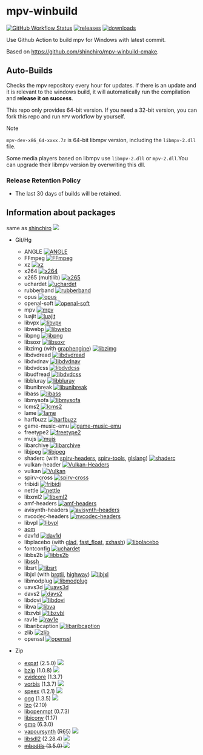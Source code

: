 # mpv-winbuild

[![GitHub Workflow Status](https://img.shields.io/github/actions/workflow/status/zhongfly/mpv-winbuild/mpv.yml?branch=main)](https://github.com/zhongfly/mpv-winbuild/actions)
[![releases](https://img.shields.io/github/v/release/zhongfly/mpv-winbuild)](https://github.com/zhongfly/mpv-winbuild/releases/latest)
[![downloads](https://img.shields.io/github/downloads/zhongfly/mpv-winbuild/total)](https://github.com/zhongfly/mpv-winbuild/releases)

Use Github Action to build mpv for Windows with latest commit.

Based on <https://github.com/shinchiro/mpv-winbuild-cmake>.

## Auto-Builds

Checks the mpv repository every hour for updates. If there is an update and it is relevant to the windows build, it will automatically run the compilation and **release it on success**.

This repo only provides 64-bit version. If you need a 32-bit version, you can fork this repo and run `MPV` workflow by yourself.

> [!NOTE]
> `mpv-dev-x86_64-xxxx.7z` is 64-bit libmpv version, including the `libmpv-2.dll` file.
> 
> Some media players based on libmpv use `libmpv-2.dll` or `mpv-2.dll`.You can upgrade their libmpv version by overwriting this dll.

### Release Retention Policy

-   The last 30 days of builds will be retained.

## Information about packages

same as [shinchiro](https://github.com/shinchiro/mpv-winbuild-cmake/blob/master/README.md#information-about-packages) [![](https://flat.badgen.net/github/last-commit/shinchiro/mpv-winbuild-cmake?cache=1800)](https://github.com/shinchiro/mpv-winbuild-cmake)

-   Git/Hg
    -   ANGLE [![ANGLE](https://flat.badgen.net/gitlab/last-commit/shinchiro/angle/main?scale=0.8&cache=1800)](https://gitlab.com/shinchiro/angle)
    -   FFmpeg [![FFmpeg](https://flat.badgen.net/github/last-commit/FFmpeg/FFmpeg?scale=0.8&cache=1800)](https://github.com/FFmpeg/FFmpeg)
    -   xz [![xz](https://flat.badgen.net/gitlab/last-commit/shinchiro/xz?scale=0.8&cache=1800)](https://gitlab.com/shinchiro/xz)
    -   x264 [![x264](https://flat.badgen.net/https/latest-commit-badgen.vercel.app/gitlab/code.videolan.org/videolan/x264?scale=0.8&cache=1800)](https://code.videolan.org/videolan/x264)
    -   x265 (multilib) [![x265](https://flat.badgen.net/https/latest-commit-badgen.vercel.app/bitbucket/multicoreware/x265_git?scale=0.8&cache=1800)](https://bitbucket.org/multicoreware/x265_git)
    -   uchardet [![uchardet](https://flat.badgen.net/https/latest-commit-badgen.vercel.app/gitlab/gitlab.freedesktop.org/uchardet/uchardet?scale=0.8&cache=1800)](https://gitlab.freedesktop.org/uchardet/uchardet)
    -   rubberband [![rubberband](https://flat.badgen.net/github/last-commit/breakfastquay/rubberband/default?scale=0.8&cache=1800)](https://github.com/breakfastquay/rubberband)
    -   opus [![opus](https://flat.badgen.net/github/last-commit/xiph/opus?scale=0.8&cache=1800)](https://github.com/xiph/opus)
    -   openal-soft [![openal-soft](https://flat.badgen.net/github/last-commit/kcat/openal-soft?scale=0.8&cache=1800)](https://github.com/kcat/openal-soft)
    -   mpv [![mpv](https://flat.badgen.net/github/last-commit/mpv-player/mpv?scale=0.8&cache=1800)](https://github.com/mpv-player/mpv)
    -   luajit [![luajit](https://flat.badgen.net/github/last-commit/openresty/luajit2/v2.1-agentzh?scale=0.8&cache=1800)](https://github.com/openresty/luajit2)
    -   libvpx [![libvpx](https://flat.badgen.net/github/last-commit/webmproject/libvpx/main?scale=0.8&cache=1800)](https://chromium.googlesource.com/webm/libvpx)
    -   libwebp [![libwebp](https://flat.badgen.net/github/last-commit/webmproject/libwebp/main?scale=0.8&cache=1800)](https://chromium.googlesource.com/webm/libwebp)
    -   libpng [![libpng](https://flat.badgen.net/github/last-commit/glennrp/libpng?scale=0.8&cache=1800)](https://github.com/glennrp/libpng)
    -   libsoxr [![libsoxr](https://flat.badgen.net/gitlab/last-commit/shinchiro/soxr?scale=0.8&cache=1800)](https://gitlab.com/shinchiro/soxr)
    -   libzimg (with [graphengine](https://github.com/sekrit-twc/graphengine)) [![libzimg](https://flat.badgen.net/github/last-commit/sekrit-twc/zimg?scale=0.8&cache=1800)](https://github.com/sekrit-twc/zimg)
    -   libdvdread [![libdvdread](https://flat.badgen.net/https/latest-commit-badgen.vercel.app/gitlab/code.videolan.org/videolan/libdvdread?scale=0.8&cache=1800)](https://code.videolan.org/videolan/libdvdread)
    -   libdvdnav [![libdvdnav](https://flat.badgen.net/https/latest-commit-badgen.vercel.app/gitlab/code.videolan.org/videolan/libdvdnav?scale=0.8&cache=1800)](https://code.videolan.org/videolan/libdvdnav)
    -   libdvdcss [![libdvdcss](https://flat.badgen.net/https/latest-commit-badgen.vercel.app/gitlab/code.videolan.org/videolan/libdvdcss?scale=0.8&cache=1800)](https://code.videolan.org/videolan/libdvdcss)
    -   libudfread [![libdvdcss](https://flat.badgen.net/https/latest-commit-badgen.vercel.app/gitlab/code.videolan.org/videolan/libudfread?scale=0.8&cache=1800)](https://code.videolan.org/videolan/libudfread)
    -   libbluray [![libbluray](https://flat.badgen.net/https/latest-commit-badgen.vercel.app/gitlab/code.videolan.org/videolan/libbluray?scale=0.8&cache=1800)](https://code.videolan.org/videolan/libbluray)
    -   libunibreak [![libunibreak](https://flat.badgen.net/github/last-commit/adah1972/libunibreak?scale=0.8&cache=1800)](https://github.com/adah1972/libunibreak)
    -   libass [![libass](https://flat.badgen.net/github/last-commit/libass/libass?scale=0.8&cache=1800)](https://github.com/libass/libass)
    -   libmysofa [![libmysofa](https://flat.badgen.net/github/last-commit/hoene/libmysofa/main?scale=0.8&cache=1800)](https://github.com/hoene/libmysofa)
    -   lcms2 [![lcms2](https://flat.badgen.net/github/last-commit/mm2/Little-CMS?scale=0.8&cache=1800)](https://github.com/mm2/Little-CMS)
    -   lame [![lame](https://flat.badgen.net/gitlab/last-commit/shinchiro//lame?scale=0.8&cache=1800)](https://gitlab.com/shinchiro/lame)
    -   harfbuzz [![harfbuzz](https://flat.badgen.net/github/last-commit/harfbuzz/harfbuzz/main?scale=0.8&cache=1800)](https://github.com/harfbuzz/harfbuzz)
    -   game-music-emu [![game-music-emu](https://flat.badgen.net/https/latest-commit-badgen.vercel.app/bitbucket/mpyne/game-music-emu?scale=0.8&cache=1800)](https://bitbucket.org/mpyne/game-music-emu)
    -   freetype2 [![freetype2](https://flat.badgen.net/gitlab/last-commit/shinchiro/freetype2?scale=0.8&cache=1800)](https://gitlab.com/shinchiro/freetype2)
    -   mujs [![mujs](https://flat.badgen.net/github/last-commit/ccxvii/mujs?scale=0.8&cache=1800)](https://github.com/ccxvii/mujs)
    -   libarchive [![libarchive](https://flat.badgen.net/github/last-commit/libarchive/libarchive?scale=0.8&cache=1800)](https://github.com/libarchive/libarchive)
    -   libjpeg [![libjpeg](https://flat.badgen.net/github/last-commit/libjpeg-turbo/libjpeg-turbo/main?scale=0.8&cache=1800)](https://github.com/libjpeg-turbo/libjpeg-turbo)
    -   shaderc (with [spirv-headers](https://github.com/KhronosGroup/SPIRV-Headers), [spirv-tools](https://github.com/KhronosGroup/SPIRV-Tools), [glslang](https://github.com/KhronosGroup/glslang)) [![shaderc](https://flat.badgen.net/github/last-commit/google/shaderc/main?scale=0.8&cache=1800)](https://github.com/google/shaderc)
    -   vulkan-header [![Vulkan-Headers](https://flat.badgen.net/github/last-commit/KhronosGroup/Vulkan-Headers/main?scale=0.8&cache=1800)](https://github.com/KhronosGroup/Vulkan-Headers)
    -   vulkan [![Vulkan](https://flat.badgen.net/github/last-commit/KhronosGroup/Vulkan-Loader/main?scale=0.8&cache=1800)](https://github.com/KhronosGroup/Vulkan-Loader) 
    -   spirv-cross [![spirv-cross](https://flat.badgen.net/github/last-commit/KhronosGroup/SPIRV-Cross/main?scale=0.8&cache=1800)](https://github.com/KhronosGroup/SPIRV-Cross)
    -   fribidi [![fribidi](https://flat.badgen.net/github/last-commit/fribidi/fribidi?scale=0.8&cache=1800)](https://github.com/fribidi/fribidi)
    -   nettle [![nettle](https://flat.badgen.net/gitlab/last-commit/shinchiro/nettle?scale=0.8&cache=1800)](https://gitlab.com/shinchiro/nettle)
    -   libxml2 [![libxml2](https://flat.badgen.net/https/latest-commit-badgen.vercel.app/gitlab/gitlab.gnome.org/GNOME/libxml2?scale=0.8&cache=1800)](https://gitlab.gnome.org/GNOME/libxml2)
    -   amf-headers [![amf-headers](https://flat.badgen.net/github/last-commit/GPUOpen-LibrariesAndSDKs/AMF?scale=0.8&cache=1800)](https://github.com/GPUOpen-LibrariesAndSDKs/AMF/tree/master/amf/public/include)
    -   avisynth-headers [![avisynth-headers](https://flat.badgen.net/github/last-commit/AviSynth/AviSynthPlus?scale=0.8&cache=1800)](https://github.com/AviSynth/AviSynthPlus)
    -   nvcodec-headers [![nvcodec-headers](https://flat.badgen.net/github/last-commit/FFmpeg/nv-codec-headers?scale=0.8&cache=1800)](https://git.videolan.org/?p=ffmpeg/nv-codec-headers.git)
    -   libvpl [![libvpl](https://flat.badgen.net/github/last-commit/oneapi-src/oneVPL?scale=0.8&cache=1800)](https://github.com/oneapi-src/oneVPL)
    -   [aom](https://aomedia.googlesource.com/aom/)
    -   dav1d [![dav1d](https://flat.badgen.net/https/latest-commit-badgen.vercel.app/gitlab/code.videolan.org/videolan/dav1d?scale=0.8&cache=1800)](https://code.videolan.org/videolan/dav1d/)
    -   libplacebo (with [glad](https://github.com/Dav1dde/glad), [fast_float](https://github.com/fastfloat/fast_float), [xxhash](https://github.com/Cyan4973/xxHash)) [![libplacebo](https://flat.badgen.net/github/last-commit/haasn/libplacebo?scale=0.8&cache=1800)](https://github.com/haasn/libplacebo)
    -   fontconfig [![uchardet](https://flat.badgen.net/https/latest-commit-badgen.vercel.app/gitlab/gitlab.freedesktop.org/fontconfig/fontconfig?scale=0.8&cache=1800)](https://gitlab.freedesktop.org/fontconfig/fontconfig)
    -   libbs2b [![libbs2b](https://flat.badgen.net/github/last-commit/alexmarsev/libbs2b?scale=0.8&cache=1800)](https://github.com/alexmarsev/libbs2b)
    -   [libssh](https://git.libssh.org/projects/libssh.git)
    -   libsrt [![libsrt](https://flat.badgen.net/github/last-commit/Haivision/srt?scale=0.8&cache=1800)](https://github.com/Haivision/srt)
    -   libjxl (with [brotli](https://github.com/google/brotli), [highway](https://github.com/google/highway)) [![libjxl](https://flat.badgen.net/github/last-commit/libjxl/libjxl/main?scale=0.8&cache=1800)](https://github.com/libjxl/libjxl)
    -   libmodplug [![libmodplug](https://flat.badgen.net/github/last-commit/Konstanty/libmodplug?scale=0.8&cache=1800)](https://github.com/Konstanty/libmodplug)
    -   uavs3d [![uavs3d](https://flat.badgen.net/github/last-commit/uavs3/uavs3d?scale=0.8&cache=1800)](https://github.com/uavs3/uavs3d)
    -   davs2 [![davs2](https://flat.badgen.net/github/last-commit/pkuvcl/davs2?scale=0.8&cache=1800)](https://github.com/pkuvcl/davs2)
    -   libdovi [![libdovi](https://flat.badgen.net/github/last-commit/quietvoid/dovi_tool/main?style=flat-square)](https://github.com/quietvoid/dovi_tool) 
    -   libva [![libva](https://flat.badgen.net/github/last-commit/intel/libva?scale=0.8&cache=1800)](https://github.com/intel/libva)
    -   libzvbi [![libzvbi](https://flat.badgen.net/github/last-commit/zapping-vbi/zvbi/main?scale=0.8&cache=1800)](https://github.com/zapping-vbi/zvbi)
    -   rav1e [![rav1e](https://flat.badgen.net/github/last-commit/xiph/rav1e?scale=0.8&cache=1800)](https://github.com/xiph/rav1e)
    -   libaribcaption [![libaribcaption](https://flat.badgen.net/github/last-commit/xqq/libaribcaption?scale=0.8&cache=1800)](https://github.com/xqq/libaribcaption)
    -   zlib [![zlib](https://flat.badgen.net/github/last-commit/zlib-ng/zlib-ng?scale=0.8&cache=1800)](https://github.com/zlib-ng/zlib-ng)
    -   openssl [![openssl](https://flat.badgen.net/github/last-commit/openssl/openssl?scale=0.8&cache=1800)](https://github.com/openssl/openssl)

-   Zip
    -   [expat](https://github.com/libexpat/libexpat) (2.5.0) ![](https://img.shields.io/github/v/release/libexpat/libexpat?style=flat-square)
    -   [bzip](https://sourceware.org/pub/bzip2/) (1.0.8) ![](https://img.shields.io/github/v/tag/libarchive/bzip2?style=flat-square)
    -   [xvidcore](https://labs.xvid.com/source/) (1.3.7) 
    -   [vorbis](https://xiph.org/downloads/) (1.3.7) ![](https://img.shields.io/github/v/release/xiph/vorbis?style=flat-square)
    -   [speex](https://ftp.osuosl.org/pub/xiph/releases/speex/) (1.2.1) ![](https://img.shields.io/github/v/release/xiph/speex?style=flat-square)
    -   [ogg](https://ftp.osuosl.org/pub/xiph/releases/ogg/) (1.3.5) ![](https://img.shields.io/github/v/release/xiph/ogg?style=flat-square)
    -   [lzo](https://fossies.org/linux/misc/) (2.10)
    -   [libopenmpt](https://lib.openmpt.org/libopenmpt/download/) (0.7.3)
    -   [libiconv](https://ftp.gnu.org/pub/gnu/libiconv/) (1.17)
    -   [gmp](https://gmplib.org/download/gmp/) (6.3.0)
    -   [vapoursynth](https://github.com/vapoursynth/vapoursynth) (R65)  ![](https://img.shields.io/github/v/release/vapoursynth/vapoursynth?style=flat-square)
    -   [libsdl2](https://www.libsdl.org/release/) (2.28.4)  ![](https://img.shields.io/github/v/release/libsdl-org/SDL?style=flat-square)
    -   ~~[mbedtls](https://github.com/Mbed-TLS/mbedtls) (3.5.0) ![](https://img.shields.io/github/v/release/Mbed-TLS/mbedtls?style=flat-square)~~

